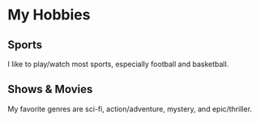 # My Hobbies

## Sports  
I like to play/watch most sports, especially football and basketball.

## Shows & Movies  
My favorite genres are sci-fi, action/adventure, mystery, and epic/thriller.